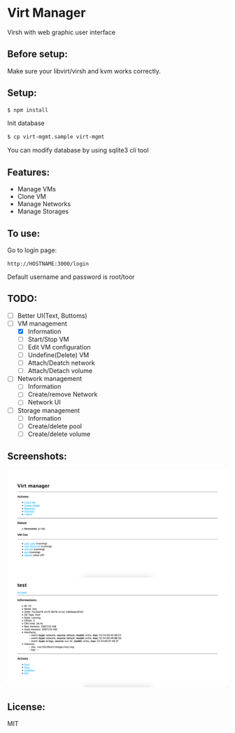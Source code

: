 Virt Manager
====
Virsh with web graphic user interface

## Before setup:

Make sure your libvirt/virsh and kvm works correctly.

## Setup:

```bash
$ npm install
```

Init database
```bash
$ cp virt-mgmt.sample virt-mgmt
```

You can modify database by using sqlite3 cli tool

## Features:

- Manage VMs
- Clone VM
- Manage Networks
- Manage Storages

## To use:
Go to login page:
```
http://HOSTNAME:3000/login
```

Default username and password is root/toor

## TODO:
- [ ] Better UI(Text, Buttoms)
- [ ] VM management
  - [x] Information
  - [ ] Start/Stop VM
  - [ ] Edit VM configuration
  - [ ] Undefine(Delete) VM
  - [ ] Attach/Deatch network
  - [ ] Attach/Detach volume
- [ ] Network management
  - [ ] Information
  - [ ] Create/remove Network
  - [ ] Network UI
- [ ] Storage management
  - [ ] Information
  - [ ] Create/delete pool
  - [ ] Create/delete volume

## Screenshots:
![index](https://raw.githubusercontent.com/TakeshiTseng/Virt-Mgmt/master/screenshots/screenshot1.png)
![information](https://raw.githubusercontent.com/TakeshiTseng/Virt-Mgmt/master/screenshots/screenshot2.png)


## License:
MIT




